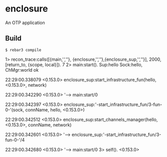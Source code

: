 enclosure
=====

An OTP application

Build
-----

    $ rebar3 compile


1> recon_trace:calls([{main,'_','_'}, {enclosure,'_','_'},{enclosure_sup,'_','_'}], 2000, [return_to, {scope, local}]).
7
2> main:start().
Sup:hello
Sock:hello, ChMgr:world
ok

22:29:00.338079 <0.153.0> enclosure_sup:start_infrastructure_fun(hello, <0.153.0>, network)

22:29:00.342290 <0.153.0>  '--> main:start/0

22:29:00.342397 <0.153.0> enclosure_sup:'-start_infrastructure_fun/3-fun-0-'(sock, connName, hello, <0.153.0>)

22:29:00.342512 <0.153.0> enclosure_sup:start_channels_manager(hello, <0.153.0>, connName, network)

22:29:00.342601 <0.153.0>  '--> enclosure_sup:'-start_infrastructure_fun/3-fun-0-'/4

22:29:00.342680 <0.153.0>  '--> main:start/0
3> self().
<0.153.0>

